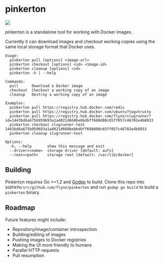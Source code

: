 # pinkerton

![](https://cloud.githubusercontent.com/assets/13026/3220006/68b7cc1a-effb-11e3-8386-64e34b9c54d8.png)

pinkerton is a standalone tool for working with Docker images.

Currently it can download images and checkout working copies using the same
local storage format that Docker uses.

```text
Usage:
  pinkerton pull [options] <image-url>
  pinkerton checkout [options] <id> <image-id>
  pinkerton cleanup [options] <id>
  pinkerton -h | --help

Commands:
  pull      Download a Docker image
  checkout  Checkout a working copy of an image
  cleanup   Destroy a working copy of an image

Examples:
  pinkerton pull https://registry.hub.docker.com/redis
  pinkerton pull https://registry.hub.docker.com/ubuntu?tag=trusty
  pinkerton pull https://registry.hub.docker.com/flynn/slugrunner?id=1443bd6a675b959693a1a4021d660bebbdbff688d00c65ff057c46702e4b8933
  pinkerton checkout slugrunner-test 1443bd6a675b959693a1a4021d660bebbdbff688d00c65ff057c46702e4b8933
  pinkerton cleanup slugrunner-test

Options:
  -h, --help       show this message and exit
  --driver=<name>  storage driver [default: aufs]
  --root=<path>    storage root [default: /var/lib/docker]
```

## Building

Pinkerton requires Go >=1.2 and [Godep](https://github.com/tools/godep) to
build. Clone this repo into `$GOPATH/src/github.com/flynn/pinkerton` and run
`godep go build` to build a `pinkerton` binary.

## Roadmap

Future features might include:

- Repository/image/container introspection
- Building/editing of images
- Pushing images to Docker registries
- Making the UI more friendly to humans
- Parallel HTTP requests
- Pull resumption
